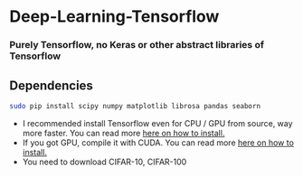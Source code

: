 # Deep-Learning-Tensorflow
### Purely Tensorflow, no Keras or other abstract libraries of Tensorflow

## Dependencies
```bash
sudo pip install scipy numpy matplotlib librosa pandas seaborn
```
- I recommended install Tensorflow even for CPU / GPU from source, way more faster. You can read more [here on how to install.](https://www.tensorflow.org/install/install_sources)
- If you got GPU, compile it with CUDA. You can read more [here on how to install.](https://www.tensorflow.org/install/install_sources#configure_the_installation)
- You need to download CIFAR-10, CIFAR-100



